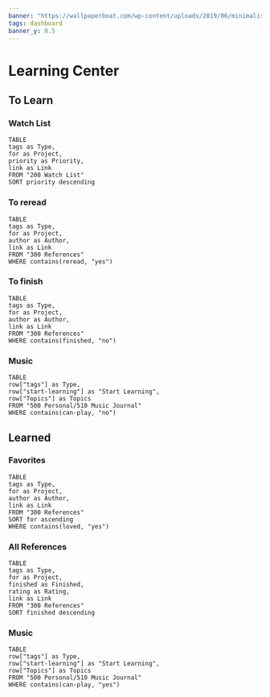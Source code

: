 ```yaml
---
banner: "https://wallpaperboat.com/wp-content/uploads/2019/06/minimalist-desktop-36.jpg"
tags: dashboard
banner_y: 0.5
---
```


# Learning Center

## To Learn

### Watch List
```dataview
TABLE
tags as Type,
for as Project,
priority as Priority,
link as Link
FROM "200 Watch List"
SORT priority descending
```
### To reread
```dataview
TABLE
tags as Type,
for as Project,
author as Author,
link as Link
FROM "300 References"
WHERE contains(reread, "yes")
```
### To finish
```dataview
TABLE
tags as Type,
for as Project,
author as Author,
link as Link
FROM "300 References"
WHERE contains(finished, "no")
```
### Music
```dataview
TABLE
row["tags"] as Type,
row["start-learning"] as "Start Learning",
row["Topics"] as Topics
FROM "500 Personal/510 Music Journal"
WHERE contains(can-play, "no")
```

## Learned

### Favorites
```dataview
TABLE
tags as Type,
for as Project,
author as Author,
link as Link
FROM "300 References"
SORT for ascending
WHERE contains(loved, "yes")
```

### All References
```dataview
TABLE
tags as Type,
for as Project,
finished as Finished,
rating as Rating,
link as Link
FROM "300 References"
SORT finished descending
```
### Music
```dataview
TABLE
row["tags"] as Type,
row["start-learning"] as "Start Learning",
row["Topics"] as Topics
FROM "500 Personal/510 Music Journal"
WHERE contains(can-play, "yes")
```

